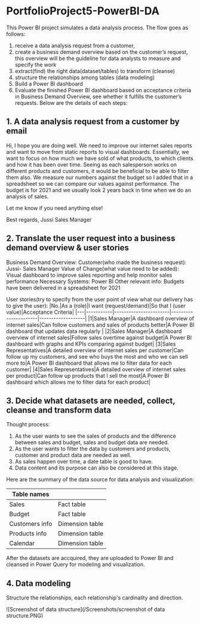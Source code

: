 # PortfolioProject5-PowerBI-DA
This Power BI project simulates a data analysis process. The flow goes as follows:
1. receive a data analysis request from a customer, 
2. create a business demand overview based on the customer’s request, this overview will be the guideline for data analysts to measure and specify the work
3. extract(find) the right data(dataset/tables) to transform (cleanse)
4. structure the relationships among tables (data modeling)
5. Build a Power BI dashboard
6. Evaluate the finished Power BI dashboard based on acceptance criteria in Business Demand Overview, see whether it fulfills the customer’s requests.
Below are the details of each steps:

## 1. A data analysis request from a customer by email

Hi,
I hope you are doing well. We need to improve our internet sales reports and want to move from static reports to visual dashboards.
Essentially, we want to focus on how much we have sold of what products, to which clients and how it has been over time.
Seeing as each salesperson works on different products and customers, it would be beneficial to be able to filter them also.
We measure our numbers against the budget so I added that in a spreadsheet so we can compare our values against performance.
The budget is for 2021 and we usually look 2 years back in time when we do an analysis of sales.

Let me know if you need anything else!

Best regards,
Jussi
Sales Manager

## 2. Translate the user request into a business demand overview & user stories

Business Demand Overview:
Customer(who made the business request): Jussi- Sales Manager
Value of Change(what value need to be added): Visual dashboard to improve sales reporting and help monitor sales performance
Necessary Systems: Power BI
Other relevant info: Budgets have been delivered in a spreadsheet for 2021

User stories(try to specify from the user point of view what our delivery has to give the user):
|No.|As a (role)|I want (request/demand)|So that I (user value)|Acceptance Criteria|
|---|-----------|-----------------------|----------------------|-------------------|
|1|Sales Manager|A dashboard overview of internet sales|Can follow customers and sales of products better|A Power BI dashboard that updates data regularly |
|2|Sales Manager|A dashboard overview of internet sales|Follow sales overtime against budget|A Power BI dashboard with graphs and KPIs comparing against budget|
|3|Sales Representatives|A detailed overview of internet sales per customer|Can follow up my customers, and see who buys the most and who we can sell more to|A Power BI dashboard that allows me to filter data for each customer|
|4|Sales Representatives|A detailed overview of internet sales per product|Can follow up products that I sell the most|A Power BI dashboard which allows me to filter data for each product|

## 3. Decide what datasets are needed, collect, cleanse and transform data
Thought process:
1. As the user wants to see the sales of products and the difference between sales and budget, sales and budget data are needed.
2. As the user wants to filter the data by customers and products, customer and product data are needed as well.
3. As sales happen over time, a date table is good to have.
4. Data content and its purpose can also be considered at this stage. 

Here are the summary of the data source for data analysis and visualization:

|Table names| |
|-----------|----------|
|Sales|Fact table|
|Budget|Fact table|
|Customers info|Dimension table|
|Products info|Dimension table|
|Calendar|Dimension table|

After the datasets are accquired, they are uploaded to Power BI and cleansed in Power Query for modeling and visualization.

## 4. Data modeling
Structure the relationships, each relationship's cardinality and direction.

![Screenshot of data structure](/Screenshots/screenshot of data structure.PNG)

